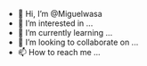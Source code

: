 - 👋 Hi, I’m @Miguelwasa
- 👀 I’m interested in ...
- 🌱 I’m currently learning ...
- 💞️ I’m looking to collaborate on ...
- 📫 How to reach me ...

<!---
Miguelwasa/Miguelwasa is a ✨ special ✨ repository because its `README.md` (this file) appears on your GitHub profile.
You can click the Preview link to take a look at your changes.
--->
